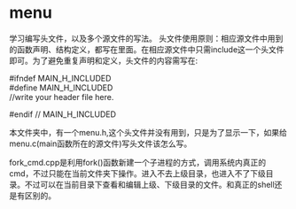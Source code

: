 # menu
学习编写头文件，以及多个源文件的写法。
头文件使用原则：相应源文件中用到的函数声明、结构定义，都写在里面。在相应源文件中只需include这一个头文件即可。为了避免重复声明和定义，头文件的内容需写在:

\#ifndef MAIN_H_INCLUDED <br> \#define MAIN_H_INCLUDED <br> //write your header file here.

\#endif // MAIN_H_INCLUDED

本文件夹中，有一个menu.h,这个头文件并没有用到，只是为了显示一下，如果给menu.c(main函数所在的源文件)写头文件该怎么写。

fork_cmd.cpp是利用fork()函数新建一个子进程的方式，调用系统内真正的cmd，不过只能在当前文件夹下操作。进入不去上级目录，也进入不了下级目录。不过可以在当前目录下查看和编辑上级、下级目录的文件。和真正的shell还是有区别的。
